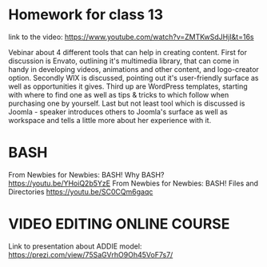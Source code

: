 # Homework for class 13

link to the video: https://www.youtube.com/watch?v=ZMTKwSdJHjI&t=16s

Vebinar about 4 different tools that can help in creating content. First for discussion is Envato, outlining it's multimedia library, that can come in handy in developing videos, animations and other content, and logo-creator option. 
Secondly WIX is discussed, pointing out it's user-friendly surface as well as opportunities it gives.
Third up are WordPress templates, starting with where to find one as well as tips & tricks to which follow when purchasing one by yourself.
Last but not least tool which is discussed is Joomla - speaker introduces others to Joomla's surface as well as workspace and tells a little more about her experience with it.

# BASH
From Newbies for Newbies: BASH! Why BASH? https://youtu.be/YHoiQ2b5YzE
From Newbies for Newbies: BASH! Files and Directories https://youtu.be/SC0CQm6gaqc

# VIDEO EDITING ONLINE COURSE
Link to presentation about ADDIE model: https://prezi.com/view/75SaGVrhO9Oh45VoF7s7/

